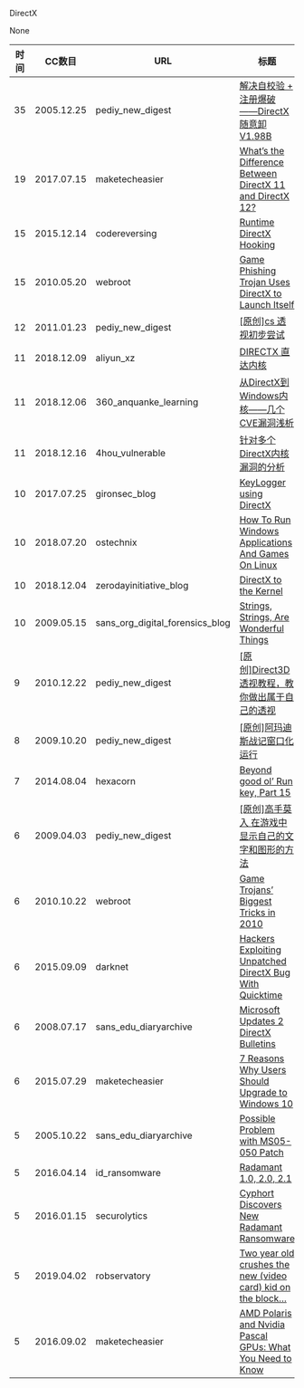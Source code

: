 DirectX

None

| 时间 | CC数目 | URL | 标题 |
| ---- | ----- | --- | --- |
| 35 | 2005.12.25 | pediy_new_digest | [解决自校验 + 注册爆破――DirectX随意卸V1.98B](https://bbs.pediy.com/thread-19736.htm) |
| 19 | 2017.07.15 | maketecheasier | [What’s the Difference Between DirectX 11 and DirectX 12?](https://www.maketecheasier.com/directx11-directx12-differences/) |
| 15 | 2015.12.14 | codereversing | [Runtime DirectX Hooking](http://www.codereversing.com/blog/archives/282) |
| 15 | 2010.05.20 | webroot | [Game Phishing Trojan Uses DirectX to Launch Itself](https://www.webroot.com/blog/2010/05/20/game-phishing-trojan-uses-directx-to-launch-itself/) |
| 12 | 2011.01.23 | pediy_new_digest | [[原创]cs 透视初步尝试](https://bbs.pediy.com/thread-128514.htm) |
| 11 | 2018.12.09 | aliyun_xz | [DIRECTX 直达内核](https://xz.aliyun.com/t/3528) |
| 11 | 2018.12.06 | 360_anquanke_learning | [从DirectX到Windows内核——几个CVE漏洞浅析](https://www.anquanke.com/post/id/167332/) |
| 11 | 2018.12.16 | 4hou_vulnerable | [针对多个DirectX内核漏洞的分析](http://www.4hou.com/vulnerable/15075.html) |
| 10 | 2017.07.25 | gironsec_blog | [KeyLogger using DirectX](https://www.gironsec.com/blog/2017/07/keylogger-using-directx/) |
| 10 | 2018.07.20 | ostechnix | [How To Run Windows Applications And Games On Linux](https://www.ostechnix.com/run-windows-games-softwares-ubuntu-16-04/) |
| 10 | 2018.12.04 | zerodayinitiative_blog | [DirectX to the Kernel](https://www.zerodayinitiative.com/blog/2018/12/4/directx-to-the-kernel) |
| 10 | 2009.05.15 | sans_org_digital_forensics_blog | [Strings, Strings, Are Wonderful Things](https://digital-forensics.sans.org/blog/2009/05/15/strings-strings-are-wonderful-things) |
| 9 | 2010.12.22 | pediy_new_digest | [[原创]Direct3D透视教程，教你做出属于自己的透视](https://bbs.pediy.com/thread-126933.htm) |
| 8 | 2009.10.20 | pediy_new_digest | [[原创]阿玛迪斯战记窗口化运行](https://bbs.pediy.com/thread-99759.htm) |
| 7 | 2014.08.04 | hexacorn | [Beyond good ol’ Run key, Part 15](http://www.hexacorn.com/blog/2014/08/04/beyond-good-ol-run-key-part-15/) |
| 6 | 2009.04.03 | pediy_new_digest | [[原创]高手莫入 在游戏中显示自己的文字和图形的方法](https://bbs.pediy.com/thread-85368.htm) |
| 6 | 2010.10.22 | webroot | [Game Trojans’ Biggest Tricks in 2010](https://www.webroot.com/blog/2010/10/22/game-trojans-biggest-tricks-in-2010/) |
| 6 | 2015.09.09 | darknet | [Hackers Exploiting Unpatched DirectX Bug With Quicktime](https://www.darknet.org.uk/2009/06/hackers-exploiting-unpatched-directx-bug-with-quicktime/) |
| 6 | 2008.07.17 | sans_edu_diaryarchive | [Microsoft Updates 2 DirectX Bulletins](https://isc.sans.edu/forums/diary/Microsoft+Updates+2+DirectX+Bulletins/4747/) |
| 6 | 2015.07.29 | maketecheasier | [7 Reasons Why Users Should Upgrade to Windows 10](https://www.maketecheasier.com/upgrade-to-windows-10/) |
| 5 | 2005.10.22 | sans_edu_diaryarchive | [Possible Problem with MS05-050 Patch](https://isc.sans.edu/forums/diary/Possible+Problem+with+MS05050+Patch/784/) |
| 5 | 2016.04.14 | id_ransomware | [Radamant 1.0, 2.0, 2.1](http://id-ransomware.blogspot.com/2016/04/radamant-ransomware.html) |
| 5 | 2016.01.15 | securolytics | [Cyphort Discovers New Radamant Ransomware](http://blog.securolytics.io/2016/01/cyphort-discovers-new-radamant-ransomware/) |
| 5 | 2019.04.02 | robservatory | [Two year old crushes the new (video card) kid on the block…](https://robservatory.com/two-year-old-crushes-the-new-video-card-kid-on-the-block/) |
| 5 | 2016.09.02 | maketecheasier | [AMD Polaris and Nvidia Pascal GPUs: What You Need to Know](https://www.maketecheasier.com/amd-polaris-and-nvidia-pascal-gpu/) |
